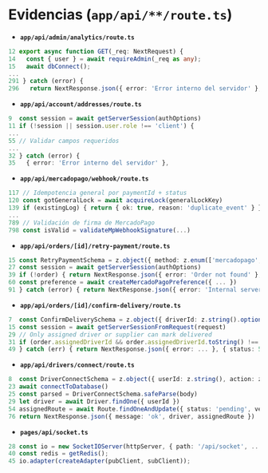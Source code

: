 # Evidencias (`app/api/**/route.ts`)

- **`app/api/admin/analytics/route.ts`**

```ts
12 export async function GET(_req: NextRequest) {
14   const { user } = await requireAdmin(_req as any);
15   await dbConnect();
...
291 } catch (error) {
296   return NextResponse.json({ error: 'Error interno del servidor' }, { status: 500 });
```

- **`app/api/account/addresses/route.ts`**

```ts
9  const session = await getServerSession(authOptions)
11 if (!session || session.user.role !== 'client') {
...
55 // Validar campos requeridos
...
32 } catch (error) {
35   { error: 'Error interno del servidor' },
```

- **`app/api/mercadopago/webhook/route.ts`**

```ts
117 // Idempotencia general por paymentId + status
120 const gotGeneralLock = await acquireLock(generalLockKey)
139 if (existingLog) { return { ok: true, reason: 'duplicate_event' } }
...
789 // Validación de firma de MercadoPago
798 const isValid = validateMpWebhookSignature(...)
```

- **`app/api/orders/[id]/retry-payment/route.ts`**

```ts
15 const RetryPaymentSchema = z.object({ method: z.enum(['mercadopago', 'cash']).default('mercadopago') }).optional()
27 const session = await getServerSession(authOptions)
39 if (!order) { return NextResponse.json({ error: 'Order not found' }, { status: 404 }) }
60 const preference = await createMercadoPagoPreference({ ... })
91 } catch (error) { return NextResponse.json({ error: 'Internal server error' }, { status: 500 }) }
```

- **`app/api/orders/[id]/confirm-delivery/route.ts`**

```ts
7  const ConfirmDeliverySchema = z.object({ driverId: z.string().optional() })
15 const session = await getServerSessionFromRequest(request)
29 // Only assigned driver or supplier can mark delivered
31 if (order.assignedDriverId && order.assignedDriverId.toString() !== actorId) { return NextResponse.json({ error: 'Forbidden' }, { status: 403 }) }
49 } catch (err) { return NextResponse.json({ error: ... }, { status: 500 }) }
```

- **`app/api/drivers/connect/route.ts`**

```ts
8  const DriverConnectSchema = z.object({ userId: z.string(), action: z.enum(['connect', 'disconnect']) })
23 await connectToDatabase()
25 const parsed = DriverConnectSchema.safeParse(body)
29 let driver = await Driver.findOne({ userId })
54 assignedRoute = await Route.findOneAndUpdate({ status: 'pending', vehicleType: { $in: preferredTypes } }, { $set: { status: 'assigned', driverId: driver._id } }, { new: true })
76 return NextResponse.json({ message: 'ok', driver, assignedRoute })
```

- **`pages/api/socket.ts`**

```ts
28 const io = new SocketIOServer(httpServer, { path: '/api/socket', ... })
40 const redis = getRedis();
45 io.adapter(createAdapter(pubClient, subClient));
```
